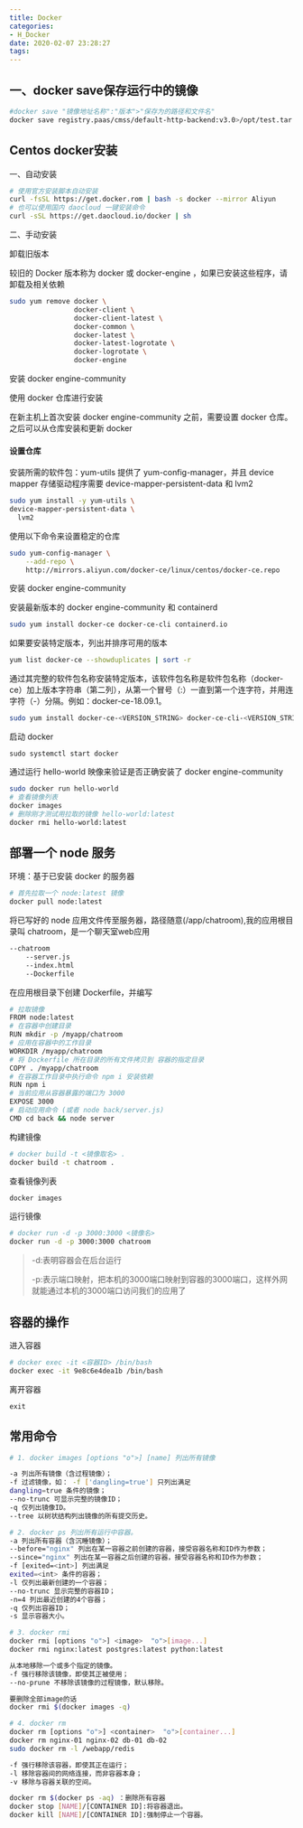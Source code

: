 ```yaml
---
title: Docker
categories:
- H_Docker
date: 2020-02-07 23:28:27
tags:
---
```


##  一、docker save保存运行中的镜像

```bash
#docker save "镜像地址名称":"版本">"保存为的路径和文件名"
docker save registry.paas/cmss/default-http-backend:v3.0>/opt/test.tar.gz
```

## Centos docker安装

一、自动安装

```bash
# 使用官方安装脚本自动安装
curl -fsSL https://get.docker.rom | bash -s docker --mirror Aliyun
# 也可以使用国内 daocloud 一键安装命令
curl -sSL https://get.daocloud.io/docker | sh
```

二、手动安装

卸载旧版本

较旧的 Docker 版本称为 docker 或 docker-engine ，如果已安装这些程序，请卸载及相关依赖

```bash
sudo yum remove docker \ 
				docker-client \
                docker-client-latest \
                docker-common \
                docker-latest \
                docker-latest-logrotate \
                docker-logrotate \
                docker-engine
```

安装 docker engine-community

使用 docker 仓库进行安装

在新主机上首次安装 docker engine-community 之前，需要设置 docker 仓库。之后可以从仓库安装和更新 docker

#### 设置仓库

安装所需的软件包：yum-utils 提供了 yum-config-manager，并且 device mapper 存储驱动程序需要 device-mapper-persistent-data 和 lvm2

```bash
sudo yum install -y yum-utils \
device-mapper-persistent-data \
  lvm2
```

使用以下命令来设置稳定的仓库

```bash
sudo yum-config-manager \
    --add-repo \
    http://mirrors.aliyun.com/docker-ce/linux/centos/docker-ce.repo
```

安装 docker engine-community

安装最新版本的 docker engine-community 和 containerd

```bash
sudo yum install docker-ce docker-ce-cli containerd.io
```

 如果要安装特定版本，列出并排序可用的版本

```bash
yum list docker-ce --showduplicates | sort -r
```

通过其完整的软件包名称安装特定版本，该软件包名称是软件包名称（docker-ce）加上版本字符串（第二列），从第一个冒号（:）一直到第一个连字符，并用连字符（-）分隔。例如：docker-ce-18.09.1。

```bash
sudo yum install docker-ce-<VERSION_STRING> docker-ce-cli-<VERSION_STRING> containerd.io
```

启动 docker

```bahs
sudo systemctl start docker
```

通过运行 hello-world 映像来验证是否正确安装了 docker engine-community

```bash
sudo docker run hello-world
# 查看镜像列表
docker images
# 删除刚才测试用拉取的镜像 hello-world:latest
docker rmi hello-world:latest
```

## 部署一个 node 服务

环境：基于已安装 docker 的服务器

```bash
# 首先拉取一个 node:latest 镜像
docker pull node:latest
```

将已写好的 node 应用文件传至服务器，路径随意(/app/chatroom),我的应用根目录叫 chatroom，是一个聊天室web应用

```bash
--chatroom
	--server.js
	--index.html
	--Dockerfile
```

在应用根目录下创建 Dockerfile，并编写

```bash
# 拉取镜像
FROM node:latest
# 在容器中创建目录
RUN mkdir -p /myapp/chatroom
# 应用在容器中的工作目录
WORKDIR /myapp/chatroom
# 将 Dockerfile 所在目录的所有文件拷贝到 容器的指定目录
COPY . /myapp/chatroom
# 在容器工作目录中执行命令 npm i 安装依赖
RUN npm i
# 当前应用从容器暴露的端口为 3000
EXPOSE 3000
# 启动应用命令 (或者 node back/server.js)
CMD cd back && node server 
```

构建镜像

```bash
# docker build -t <镜像取名> .
docker build -t chatroom .
```

 查看镜像列表

```bash
docker images
```

运行镜像

```bash
# docker run -d -p 3000:3000 <镜像名>
docker run -d -p 3000:3000 chatroom
```

>   -d:表明容器会在后台运行
>
>   -p:表示端口映射，把本机的3000端口映射到容器的3000端口，这样外网就能通过本机的3000端口访问我们的应用了



## 容器的操作

进入容器

```bash
# docker exec -it <容器ID> /bin/bash
docker exec -it 9e8c6e4dea1b /bin/bash
```

离开容器

```
exit
```



## 常用命令

```bash
# 1. docker images [options "o">] [name] 列出所有镜像

-a 列出所有镜像（含过程镜像）；
-f 过滤镜像，如： -f ['dangling=true'] 只列出满足
dangling=true 条件的镜像；
--no-trunc 可显示完整的镜像ID；
-q 仅列出镜像ID。
--tree 以树状结构列出镜像的所有提交历史。

# 2. docker ps 列出所有运行中容器。
-a 列出所有容器（含沉睡镜像）；
--before="nginx" 列出在某一容器之前创建的容器，接受容器名称和ID作为参数；
--since="nginx" 列出在某一容器之后创建的容器，接受容器名称和ID作为参数；
-f [exited=<int>] 列出满足
exited=<int> 条件的容器；
-l 仅列出最新创建的一个容器；
--no-trunc 显示完整的容器ID；
-n=4 列出最近创建的4个容器；
-q 仅列出容器ID；
-s 显示容器大小。

# 3. docker rmi
docker rmi [options "o">] <image>  "o">[image...]
docker rmi nginx:latest postgres:latest python:latest

从本地移除一个或多个指定的镜像。
-f 强行移除该镜像，即使其正被使用；
--no-prune 不移除该镜像的过程镜像，默认移除。

要删除全部image的话
docker rmi $(docker images -q)

# 4. docker rm
docker rm [options "o">] <container>  "o">[container...]
docker rm nginx-01 nginx-02 db-01 db-02
sudo docker rm -l /webapp/redis

-f 强行移除该容器，即使其正在运行；
-l 移除容器间的网络连接，而非容器本身；
-v 移除与容器关联的空间。

docker rm $(docker ps -aq) ：删除所有容器
docker stop [NAME]/[CONTAINER ID]:将容器退出。
docker kill [NAME]/[CONTAINER ID]:强制停止一个容器。

```

